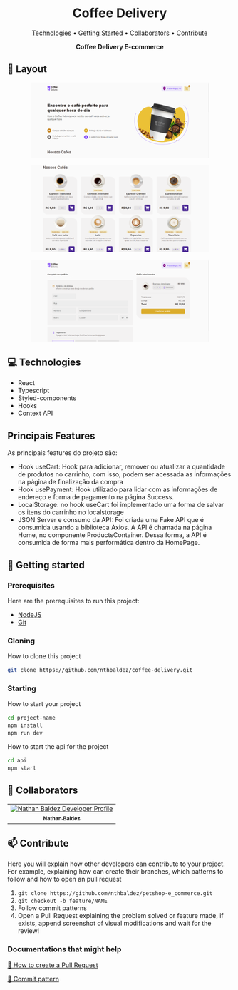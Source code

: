 <h1 align="center" style="font-weight: bold;">Coffee Delivery</h1>

<p align="center">
 <a href="#tech">Technologies</a> • 
 <a href="#started">Getting Started</a> • 
  <a href="#colab">Collaborators</a> •
 <a href="#contribute">Contribute</a>
</p>

<p align="center">
  <b>Coffee Delivery E-commerce</b>
</p>

<h2 id="layout">🎨 Layout</h2>

<p align="center">
  <img src="/public/homepage.png" alt="Homepage" width="400px">
</p>
<p align="center">
  <img src="/public/listproducts.png" alt="Lista de produtos" width="400px">
</p>
<p align="center">
  <img src="/public/checkout.png" alt="Preencher formulário de finalização da compra" width="400px">
</p>

<h2 id="technologies">💻 Technologies</h2>

- React
- Typescript
- Styled-components
- Hooks
- Context API

<h2>Principais Features</h2>
<p>
  As principais features do projeto são:
</p>

<ul>
  <li>Hook useCart: Hook para adicionar, remover ou atualizar a quantidade de produtos no carrinho, com isso, podem ser acessada as informações na página de finalização da compra</li>
  <li>Hook usePayment: Hook utilizado para lidar com as informações de endereço e forma de pagamento na página Success.</li>
  <li>LocalStorage: no hook useCart foi implementado uma forma de salvar os itens do carrinho no localstorage</li>
  <li>JSON Server e consumo da API: Foi criada uma Fake API que é consumida usando a biblioteca Axios. A API é chamada na página Home, no componente ProductsContainer. Dessa forma, a API é consumida de forma mais performática dentro da HomePage.</li>
</ul>

<h2 id="started">🚀 Getting started</h2>

<h3>Prerequisites</h3>

Here are the prerequisites to run this project:

- [NodeJS](https://nodejs.org/en)
- [Git](https://git-scm.com/downloads)

<h3>Cloning</h3>

How to clone this project

```bash
git clone https://github.com/nthbaldez/coffee-delivery.git
```

<h3>Starting</h3>

How to start your project

```bash
cd project-name
npm install
npm run dev
```

How to start the api for the project

```bash
cd api
npm start
```

<h2 id="colab">🤝 Collaborators</h2>

<table>
  <tr>
    <td align="center">
      <a href="#">
        <img src="https://avatars.githubusercontent.com/nthbaldez" width="100px;" alt="Nathan Baldez Developer Profile"/><br>
        <sub>
          <b>Nathan Baldez</b>
        </sub>
      </a>
    </td>
  </tr>
</table>

<h2 id="contribute">📫 Contribute</h2>

Here you will explain how other developers can contribute to your project. For example, explaining how can create their branches, which patterns to follow and how to open an pull request

1. `git clone https://github.com/nthbaldez/petshop-e_commerce.git`
2. `git checkout -b feature/NAME`
3. Follow commit patterns
4. Open a Pull Request explaining the problem solved or feature made, if exists, append screenshot of visual modifications and wait for the review!

<h3>Documentations that might help</h3>

[📝 How to create a Pull Request](https://www.atlassian.com/br/git/tutorials/making-a-pull-request)

[💾 Commit pattern](https://gist.github.com/joshbuchea/6f47e86d2510bce28f8e7f42ae84c716)

